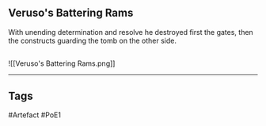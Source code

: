 ## Veruso's Battering Rams
With unending determination and resolve he destroyed first the gates,
then the constructs guarding the tomb on the other side.
##
![[Veruso's Battering Rams.png]]

---
## Tags
#Artefact
#PoE1